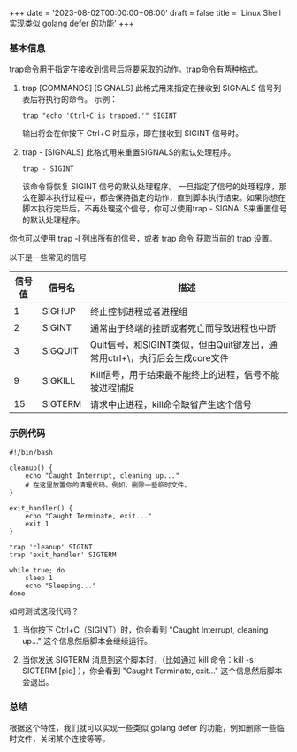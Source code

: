 +++
date = '2023-08-02T00:00:00+08:00'
draft = false
title = 'Linux Shell 实现类似 golang defer 的功能'
+++

### 基本信息

trap命令用于指定在接收到信号后将要采取的动作。trap命令有两种格式。

1. trap [COMMANDS] [SIGNALS] 此格式用来指定在接收到 SIGNALS 信号列表后将执行的命令。 示例：

    ```shell
    trap "echo 'Ctrl+C is trapped.'" SIGINT
    ```
    输出将会在你按下 Ctrl+C 时显示，即在接收到 SIGINT 信号时。

2. trap - [SIGNALS] 此格式用来重置SIGNALS的默认处理程序。

    ```shell
    trap - SIGINT
    ```
    该命令将恢复 SIGINT 信号的默认处理程序。 一旦指定了信号的处理程序，那么在脚本执行过程中，都会保持指定的动作，直到脚本执行结束。如果你想在脚本执行完毕后，不再处理这个信号，你可以使用trap - SIGNALS来重置信号的默认处理程序。


你也可以使用 trap -l 列出所有的信号，或者 trap 命令 获取当前的 trap 设置。

以下是一些常见的信号

| 信号值 | 信号名     | 描述                                                |
| --- | ------- | ------------------------------------------------- |
| 1   | SIGHUP  | 终止控制进程或者进程组                                       |
| 2   | SIGINT  | 通常由于终端的挂断或者死亡而导致进程也中断                             |
| 3   | SIGQUIT | Quit信号，和SIGINT类似，但由Quit键发出，通常用ctrl+\，执行后会生成core文件 |
| 9   | SIGKILL | Kill信号，用于结束最不能终止的进程，信号不能被进程捕捉                     |
| 15  | SIGTERM | 请求中止进程，kill命令缺省产生这个信号                             |


### 示例代码

```shell
#!/bin/bash

cleanup() {
    echo "Caught Interrupt, cleaning up..."
    # 在这里放置你的清理代码。例如，删除一些临时文件。
}

exit_handler() {
    echo "Caught Terminate, exit..."
    exit 1
}

trap 'cleanup' SIGINT
trap 'exit_handler' SIGTERM

while true; do
    sleep 1
    echo "Sleeping..."
done
```

如何测试这段代码？

1. 当你按下 Ctrl+C（SIGINT）时，你会看到 "Caught Interrupt, cleaning up..." 这个信息然后脚本会继续运行。

2. 当你发送 SIGTERM 消息到这个脚本时，（比如通过 kill 命令：kill -s SIGTERM [pid] ），你会看到 "Caught Terminate, exit..." 这个信息然后脚本会退出。

### 总结

根据这个特性，我们就可以实现一些类似 golang defer 的功能，例如删除一些临时文件，关闭某个连接等等。